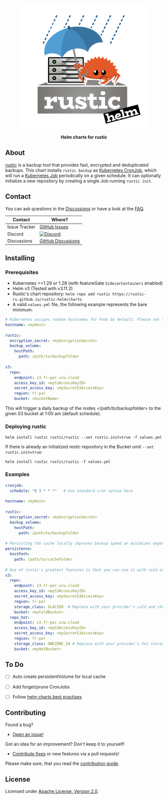 <p align="center">
<a href="https://rustic.cli.rs/rustic-helm/"><img src="https://raw.githubusercontent.com/rustic-rs/assets/main/logos/readme_header_helm.png" height="400" /></a>
</p>
<p align="center"><b>Helm charts for rustic</b></p>

## About

[rustic](https://rustic.cli.rs/) is a backup tool that provides fast, encrypted and deduplicated backups. This chart installs `rustic backup` as [Kubernetes CronJob](https://kubernetes.io/docs/concepts/workloads/controllers/cron-jobs/), which will run a [Kubernetes Job](https://kubernetes.io/docs/concepts/workloads/controllers/job/) periodically on a given schedule. It can optionally initialize a new repository by creating a single Job running `rustic init`.

## Contact

You can ask questions in the
[Discussions](https://github.com/rustic-rs/rustic/discussions) or have a look at
the [FAQ](https://rustic.cli.rs/docs/FAQ.html).

| Contact       | Where?                                                                                                          |
| ------------- | --------------------------------------------------------------------------------------------------------------- |
| Issue Tracker | [GitHub Issues](https://github.com/rustic-rs/rustic-helm/issues/choose)                                         |
| Discord       | [![Discord](https://dcbadge.vercel.app/api/server/WRUWENZnzQ?style=flat-square)](https://discord.gg/WRUWENZnzQ) |
| Discussions   | [GitHub Discussions](https://github.com/rustic-rs/rustic/discussions)                                           |



## Installing

### Prerequisites

* Kubernetes >=1.29 or 1.28 (with featureGate `SidecarContainers` enabled)
* Helm v3 (Tested with v3.11.2)
* Rustic's chart repository: `helm repo add rustic https://rustic-rs.github.io/rustic-helm/charts`
* A valid `values.yml` file, the following example represents the bare minimum:

```yaml
# Kubernetes assigns random hostnames for Pods by default. Please set the Pods hostname to a fixed value, otherwise incremental backups won't work.
hostname: <myHost> 

rustic:
  encryption_secret: <myEncryptionSecret>
  backup_volume:
    hostPath:
      path: /path/to/backupfolder

s3:
  repo:
    endpoint: s3.fr-par.scw.cloud
    access_key_id: <myS3AccessKeyID>
    secret_access_key: <mySecretS3AccessKey>
    region: fr-par
    bucket: <bucketName>
```

This will trigger a daily backup of the nodes </path/to/backupfolder> to the given S3 bucket at 1:00 am (default schedule). 

### Deploying rustic

```
helm install rustic rustic/rustic --set rustic.init=true -f values.yml
```

If there is already an initialized restic repository in the Bucket omit `--set rustic.init=true`:

```
helm install rustic rustic/rustic -f values.yml
```

### Examples

```yaml
cronjob:
  schedule: "0 3 * * *"   # Use standard cron syntax here

hostname: <myHost> 

rustic:
  encryption_secret: <myEncryptionSecret>
  backup_volume:
    hostPath:
      path: /path/to/backupfolder

# Persisting the cache locally improves backup speed an minimizes expensive data transfer from the bucket. If not, rustic has to pull the metadata from the (hot) repository on each backup run.
persistence:
  hostPath:
    path: /path/to/cachefolder

# One of rustic's greatest features is that you can use it with cold or "glacier" storage. Therefore you need to define two buckets/repositories. The `repo_hot` only holds the backend's metadata like config, keys, snapshots, index and tree blobs, which are required for browsing and managing the repo. This part is quite small. The `repo` holds the full repository including data and metadata.
s3:
  repo:
    endpoint: s3.fr-par.scw.cloud
    access_key_id: <myS3AccessKeyID>
    secret_access_key: <mySecretS3AccessKey>
    region: fr-par
    storage_class: GLACIER  # Replace with your provider's cold and cheap storage class
    bucket: <myColdBucket>
  repo_hot:
    endpoint: s3.fr-par.scw.cloud
    access_key_id: <myS3AccessKeyID>
    secret_access_key: <mySecretS3AccessKey>
    region: fr-par
    storage_class: ONEZONE_IA # Replace with your provider's hot storage class
    bucket: <myHotBucket>
```

## To Do

- [ ] Auto create persistentVolume for local cache
- [ ] Add forget/prune CronJobs
- [ ] Follow [helm charts best practises](https://helm.sh/docs/chart_best_practices/)


## Contributing

Found a bug?

- [Open an issue!](https://github.com/rustic-rs/rustic-helm/issues/choose)

Got an idea for an improvement? Don't keep it to yourself!

- [Contribute fixes](https://github.com/rustic-rs/rustic-helm/contribute) or new
  features via a pull requests!

Please make sure, that you read the
[contribution guide](https://rustic.cli.rs/docs/contributing-to-rustic.html).


## License

Licensed under [Apache License, Version 2.0](./LICENSE-APACHE).
